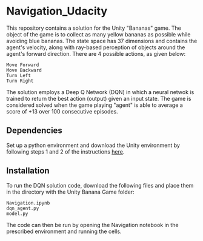 # Navigation_Udacity

This repository contains a solution for the Unity "Bananas" game. The object of the game is to collect as many yellow bananas as possible while avoiding blue bananas. The state space has 37 dimensions and contains the agent's velocity, along with ray-based perception of objects around the agent's forward direction. There are 4 possible actions, as given below:

    Move Forward
    Move Backward
    Turn Left
    Turn Right

The solution employs a Deep Q Network (DQN) in which a neural netwok is trained to return the best action (output) given an input state. The game is considered solved when the game playing "agent" is able to average a score of +13 over 100 consecutive episodes.

## Dependencies

Set up a python environment and download the Unity environment by following steps 1 and 2 of the instructions <a href="https://classroom.udacity.com/nanodegrees/nd893/parts/6b0c03a7-6667-4fcf-a9ed-dd41a2f76485/modules/4eeb16ab-5ac5-47bf-974d-12784e9730d7/lessons/69bd42c6-b70e-4866-9764-9bfa8c03cdea/concepts/319dc918-bd2c-4d3b-80a5-063bb5f1905a">here</a>.

## Installation

To run the DQN solution code, download the following files and place them in the directory with the Unity Banana Game folder:
    
    Navigation.ipynb
    dqn_agent.py
    model.py

The code can then be run by opening the Navigation notebook in the prescribed environment and running the cells.
